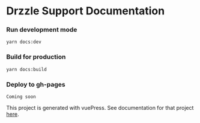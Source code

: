 # Drzzle Support Documentation

### Run development mode
```
yarn docs:dev
```

### Build for production
```
yarn docs:build
```

### Deploy to gh-pages
```
Coming soon
```

This project is generated with vuePress. See documentation for that project [here](https://vuepress.vuejs.org/guide/).
